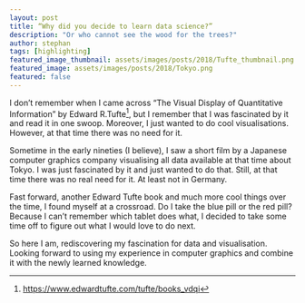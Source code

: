 ```yaml
---
layout: post
title: “Why did you decide to learn data science?”
description: "Or who cannot see the wood for the trees?"
author: stephan
tags: [highlighting]
featured_image_thumbnail: assets/images/posts/2018/Tufte_thumbnail.png
featured_image: assets/images/posts/2018/Tokyo.png
featured: false
---
```



I don’t remember when I came across “The Visual Display of Quantitative Information” by Edward R.Tufte[^1], but I remember that I was fascinated by it and read it in one swoop. Moreover, I just wanted to do cool visualisations. However, at that time there was no need for it.

Sometime in the early nineties (I believe), I saw a short film by a Japanese computer graphics company visualising all data available at that time about Tokyo. I was just fascinated by it and just wanted to do that. Still, at that time there was no real need for it. At least not in Germany.

Fast forward, another Edward Tufte book and much more cool things over the time, I found myself at a crossroad. Do I take the blue pill or the red pill? Because I can’t remember which tablet does what, I decided to take some time off to figure out what I would love to do next.

So here I am, rediscovering my fascination for data and visualisation. Looking forward to using my experience in computer graphics and combine it with the newly learned knowledge.

[^1]: <https://www.edwardtufte.com/tufte/books_vdqi>
